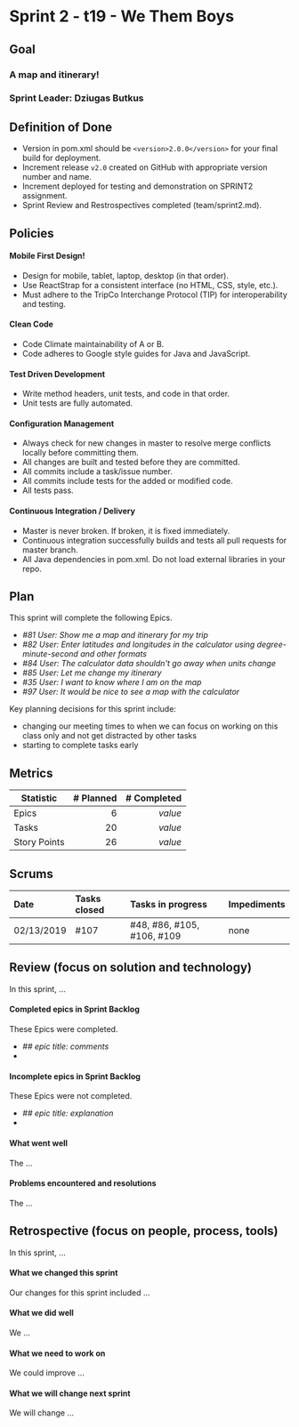 # Sprint 2 - t19 - We Them Boys

## Goal

### A map and itinerary!
### Sprint Leader: Dziugas Butkus

## Definition of Done

* Version in pom.xml should be `<version>2.0.0</version>` for your final build for deployment.
* Increment release `v2.0` created on GitHub with appropriate version number and name.
* Increment deployed for testing and demonstration on SPRINT2 assignment.
* Sprint Review and Restrospectives completed (team/sprint2.md).


## Policies

#### Mobile First Design!
* Design for mobile, tablet, laptop, desktop (in that order).
* Use ReactStrap for a consistent interface (no HTML, CSS, style, etc.).
* Must adhere to the TripCo Interchange Protocol (TIP) for interoperability and testing.
#### Clean Code
* Code Climate maintainability of A or B.
* Code adheres to Google style guides for Java and JavaScript.
#### Test Driven Development
* Write method headers, unit tests, and code in that order.
* Unit tests are fully automated.
#### Configuration Management
* Always check for new changes in master to resolve merge conflicts locally before committing them.
* All changes are built and tested before they are committed.
* All commits include a task/issue number.
* All commits include tests for the added or modified code.
* All tests pass.
#### Continuous Integration / Delivery 
* Master is never broken.  If broken, it is fixed immediately.
* Continuous integration successfully builds and tests all pull requests for master branch.
* All Java dependencies in pom.xml.  Do not load external libraries in your repo. 


## Plan

This sprint will complete the following Epics.

* *#81 User: Show me a map and itinerary for my trip*
* *#82 User: Enter latitudes and longitudes in the calculator using degree-minute-second and other formats*
* *#84 User: The calculator data shouldn't go away when units change*
* *#85 User: Let me change my itinerary*
* *#35 User: I want to know where I am on the map*
* *#97 User: It would be nice to see a map with the calculator*



Key planning decisions for this sprint include:
* changing our meeting times to when we can focus on working on this class only and not get distracted by other tasks
* starting to complete tasks early


## Metrics

| Statistic | # Planned | # Completed |
| --- | ---: | ---: |
| Epics | 6 | *value* |
| Tasks |  20   | *value* | 
| Story Points |  26  | *value* | 


## Scrums

| Date | Tasks closed  | Tasks in progress | Impediments |
| :--- | :--- | :--- | :--- |
| 02/13/2019 | #107 | #48, #86, #105, #106, #109 | none | 


## Review (focus on solution and technology)

In this sprint, ...

#### Completed epics in Sprint Backlog 

These Epics were completed.

* *## epic title: comments*
* 

#### Incomplete epics in Sprint Backlog 

These Epics were not completed.

* *## epic title: explanation*
*

#### What went well

The ...


#### Problems encountered and resolutions

The ...


## Retrospective (focus on people, process, tools)

In this sprint, ...

#### What we changed this sprint

Our changes for this sprint included ...

#### What we did well

We ...

#### What we need to work on

We could improve ...

#### What we will change next sprint 

We will change ...
